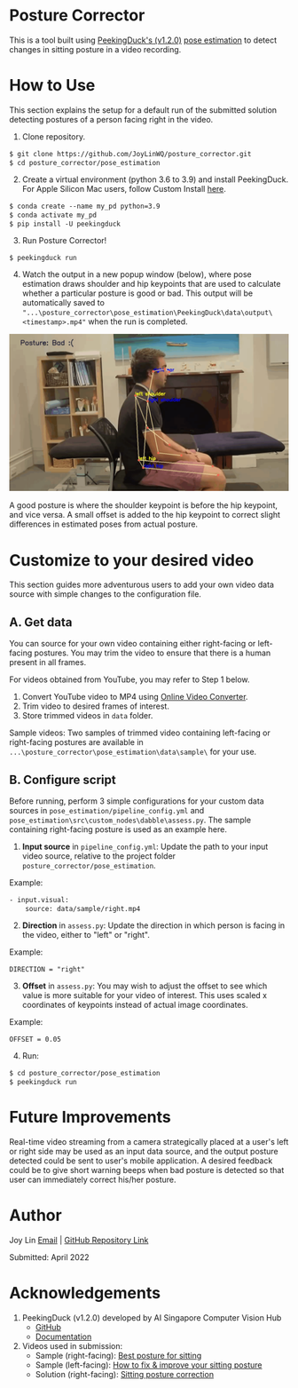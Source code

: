# Posture Corrector
This is a tool built using [PeekingDuck's (v1.2.0)](https://github.com/aimakerspace/PeekingDuck) [pose estimation](https://peekingduck.readthedocs.io/en/latest/tutorials/01_hello_cv.html#pose-estimation) to detect changes in sitting posture in a video recording.

# How to Use
This section explains the setup for a default run of the submitted solution detecting postures of a person facing right in the video.

1. Clone repository.
```
$ git clone https://github.com/JoyLinWQ/posture_corrector.git
$ cd posture_corrector/pose_estimation
```

2. Create a virtual environment (python 3.6 to 3.9) and install PeekingDuck. For Apple Silicon Mac users, follow Custom Install [here](https://peekingduck.readthedocs.io/en/latest/getting_started/03_custom_install.html#apple-silicon-mac-installation).
```
$ conda create --name my_pd python=3.9
$ conda activate my_pd
$ pip install -U peekingduck 
```

3. Run Posture Corrector!
```
$ peekingduck run
```

4. Watch the output in a new popup window (below), where pose estimation draws shoulder and hip keypoints that are used to calculate whether a particular posture is good or bad. This output will be automatically saved to `"...\posture_corrector\pose_estimation\PeekingDuck\data\output\<timestamp>.mp4"` when the run is completed.

![solution_gif](https://github.com/JoyLinWQ/posture_corrector/blob/main/pose_estimation/PeekingDuck/data/output/solution/right-Trim.gif)


A good posture is where the shoulder keypoint is before the hip keypoint, and vice versa. A small offset is added to the hip keypoint to correct slight differences in estimated poses from actual posture.

# Customize to your desired video
This section guides more adventurous users to add your own video data source with simple changes to the configuration file.

## A. Get data
You can source for your own video containing either right-facing or left-facing postures. You may trim the video to ensure that there is a human present in all frames.

For videos obtained from YouTube, you may refer to Step 1 below.
1. Convert YouTube video to MP4 using [Online Video Converter](https://onlinevideoconverter.pro/en28/youtube-downloader-mp4).
2. Trim video to desired frames of interest.
3. Store trimmed videos in `data` folder.

Sample videos:
Two samples of trimmed video containing left-facing or right-facing postures are available in `...\posture_corrector\pose_estimation\data\sample\` for your use.

## B. Configure script
Before running, perform 3 simple configurations for your custom data sources in `pose_estimation/pipeline_config.yml` and `pose_estimation\src\custom_nodes\dabble\assess.py`. The sample containing right-facing posture is used as an example here.

1. **Input source** in `pipeline_config.yml`:
Update the path to your input video source, relative to the project folder `posture_corrector/pose_estimation`.

Example:
```
- input.visual:
    source: data/sample/right.mp4
```

2. **Direction** in `assess.py`:
Update the direction in which person is facing in the video, either to "left" or "right".

Example:
```
DIRECTION = "right"
```

3. **Offset** in `assess.py`:
You may wish to adjust the offset to see which value is more suitable for your video of interest. This uses scaled x coordinates of keypoints instead of actual image coordinates.

Example:
```
OFFSET = 0.05
```

4. Run:
```
$ cd posture_corrector/pose_estimation
$ peekingduck run
```

# Future Improvements
Real-time video streaming from a camera strategically placed at a user's left or right side may be used as an input data source, and the output posture detected could be sent to user's mobile application. A desired feedback could be to give short warning beeps when bad posture is detected so that user can immediately correct his/her posture.

# Author
Joy Lin [Email](jlwq07@hotmail.com) | [GitHub Repository Link](https://github.com/JoyLinWQ/posture_corrector)

Submitted: April 2022

# Acknowledgements
1. PeekingDuck (v1.2.0) developed by AI Singapore Computer Vision Hub
    - [GitHub](https://github.com/aimakerspace/PeekingDuck)
    - [Documentation](https://peekingduck.readthedocs.io/en/latest/)
2. Videos used in submission:
    - Sample (right-facing): [Best posture for sitting](https://www.youtube.com/watch?v=TOd_e5iZ9tM)
    - Sample (left-facing): [How to fix & improve your sitting posture](https://www.youtube.com/watch?v=2ArrRPr2huU)
    - Solution (right-facing): [Sitting posture correction](https://www.youtube.com/watch?v=IWUJbYS5VnU)
